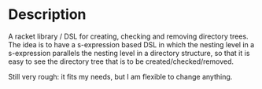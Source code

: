 Description
===========

A racket library / DSL for creating, checking and removing directory
trees. The idea is to have a s-expression based DSL in which the
nesting level in a s-expression parallels the nesting level in a
directory structure, so that it is easy to see the directory tree
that is to be created/checked/removed.

Still very rough: it fits my needs, but I am flexible to change
anything.


